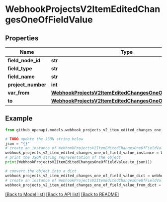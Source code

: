 # WebhookProjectsV2ItemEditedChangesOneOfFieldValue


## Properties

Name | Type | Description | Notes
------------ | ------------- | ------------- | -------------
**field_node_id** | **str** |  | [optional] 
**field_type** | **str** |  | [optional] 
**field_name** | **str** |  | [optional] 
**project_number** | **int** |  | [optional] 
**var_from** | [**WebhookProjectsV2ItemEditedChangesOneOfFieldValueFrom**](WebhookProjectsV2ItemEditedChangesOneOfFieldValueFrom.md) |  | [optional] 
**to** | [**WebhookProjectsV2ItemEditedChangesOneOfFieldValueFrom**](WebhookProjectsV2ItemEditedChangesOneOfFieldValueFrom.md) |  | [optional] 

## Example

```python
from github_openapi.models.webhook_projects_v2_item_edited_changes_one_of_field_value import WebhookProjectsV2ItemEditedChangesOneOfFieldValue

# TODO update the JSON string below
json = "{}"
# create an instance of WebhookProjectsV2ItemEditedChangesOneOfFieldValue from a JSON string
webhook_projects_v2_item_edited_changes_one_of_field_value_instance = WebhookProjectsV2ItemEditedChangesOneOfFieldValue.from_json(json)
# print the JSON string representation of the object
print(WebhookProjectsV2ItemEditedChangesOneOfFieldValue.to_json())

# convert the object into a dict
webhook_projects_v2_item_edited_changes_one_of_field_value_dict = webhook_projects_v2_item_edited_changes_one_of_field_value_instance.to_dict()
# create an instance of WebhookProjectsV2ItemEditedChangesOneOfFieldValue from a dict
webhook_projects_v2_item_edited_changes_one_of_field_value_from_dict = WebhookProjectsV2ItemEditedChangesOneOfFieldValue.from_dict(webhook_projects_v2_item_edited_changes_one_of_field_value_dict)
```
[[Back to Model list]](../README.md#documentation-for-models) [[Back to API list]](../README.md#documentation-for-api-endpoints) [[Back to README]](../README.md)


